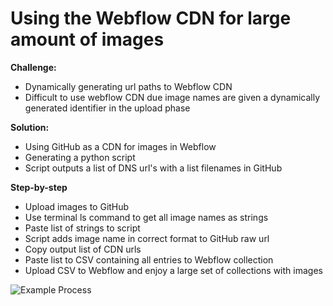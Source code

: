 # Using the Webflow CDN for large amount of images

**Challenge:**

-   Dynamically generating url paths to Webflow CDN
-   Difficult to use webflow CDN due image names are given a dynamically generated identifier in the upload phase

**Solution:**

-   Using GitHub as a CDN for images in Webflow
-   Generating a python script
-   Script outputs a list of DNS url's with a list filenames in GitHub

**Step-by-step**

-   Upload images to GitHub
-   Use terminal ls command to get all image names as strings
-   Paste list of strings to script
-   Script adds image name in correct format to GitHub raw url
-   Copy output list of CDN urls
-   Paste list to CSV containing all entries to Webflow collection
-   Upload CSV to Webflow and enjoy a large set of collections with images

![Example Process](http://url/to/img.png)

